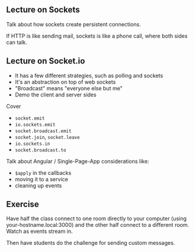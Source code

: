 ## Lecture on Sockets

Talk about how sockets create persistent connections.

If HTTP is like sending mail, sockets is like a phone call, where both sides can talk.

## Lecture on Socket.io

- It has a few different strategies, such as polling and sockets
- It's an abstraction on top of web sockets
- "Broadcast" means "everyone else but me"
- Demo the client and server sides

Cover

- `socket.emit`
- `io.sockets.emit`
- `socket.broadcast.emit`
- `socket.join`, `socket.leave`
- `io.sockets.in`
- `socket.broadcast.to`

Talk about Angular / Single-Page-App considerations like:

- `$apply` in the callbacks
- moving it to a service
- cleaning up events

## Exercise

Have half the class connect to one room directly to your computer (using your-hostname.local:3000) and the other half connect to a different room.  Watch as events stream in.

Then have students do the challenge for sending custom messages.